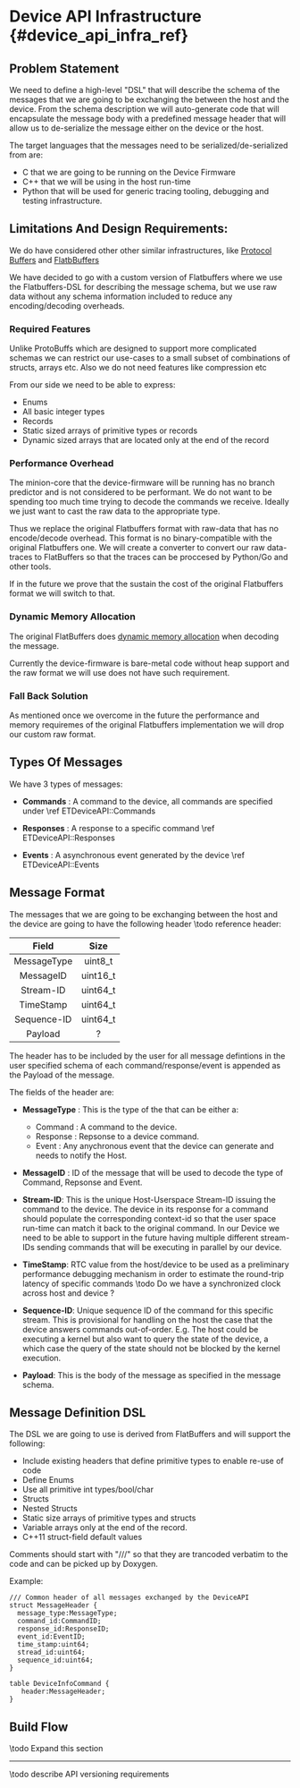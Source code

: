 Device API Infrastructure  {#device_api_infra_ref}
=========================

## Problem Statement

We need to define a high-level "DSL" that will describe the schema of the messages
that we are going to be exchanging the between the host and the device. From the schema
description we will auto-generate code that will encapsulate the message body with a predefined
message header that will allow us to de-serialize the message either on the device or the host.

The target languages that the messages need to be serialized/de-serialized from are:
* C that we are going to be running on the Device Firmware
* C++ that we will be using in the host run-time
* Python that will be used for generic tracing tooling, debugging and testing infrastructure.

## Limitations And Design Requirements:

We do have considered other other similar infrastructures, like [Protocol Buffers](https://developers.google.com/protocol-buffers/) and [FlatbBuffers](https://google.github.io/flatbuffers)

We have decided to go with a custom version of Flatbuffers where we use the Flatbuffers-DSL
for describing the message schema, but we use raw data without any schema information included
to reduce any encoding/decoding overheads.

### Required Features

Unlike ProtoBuffs which are designed to support more complicated schemas we can restrict
our use-cases to a small subset of combinations of structs, arrays etc. Also we do not need
features like compression etc

From our side we need to be able to express:
* Enums
* All basic integer types
* Records
* Static sized arrays of primitive types or records
* Dynamic sized arrays that are located only at the end of the record


### Performance Overhead

The minion-core that the device-firmware will be running has no branch predictor and is not
considered to be performant. We do not want to be spending too much time trying to decode
the commands we receive. Ideally we just want to cast the raw data to the appropriate type.

Thus we replace the original Flatbuffers format with raw-data that has no encode/decode
overhead. This format is no binary-compatible with the original Flatbuffers one. We will
create a converter to convert our raw data-traces to FlatBuffers so that the traces can be
proccesed by Python/Go and other tools.

If in the future we prove that the sustain the cost of the original Flatbuffers format we will
switch to that.

### Dynamic Memory Allocation

The original FlatBuffers does [dynamic memory allocation](https://google.github.io/flatbuffers/flatbuffers_benchmarks.html) when decoding the message.

Currently the device-firmware is bare-metal code without heap support and the raw format we
will use does not have such requirement.

### Fall Back Solution

As mentioned once we overcome in the future the performance and memory requiremes of the
original Flatbuffers implementation we will drop our custom raw format.

## Types Of Messages

We have 3 types of messages:

* __Commands__ : A command to the device, all commands are specified under \ref ETDeviceAPI::Commands

* __Responses__ : A response to a specific command \ref ETDeviceAPI::Responses

* __Events__ : A asynchronous event generated by the device \ref ETDeviceAPI::Events

## Message Format

The messages that we are going to be exchanging between the host and the device are
going to have the following header \todo reference header:

|  Field      | Size      |
|:-----------:|:---------:|
| MessageType | uint8_t   |
| MessageID   | uint16_t  |
| Stream-ID   | uint64_t  |
| TimeStamp   | uint64_t  |
| Sequence-ID | uint64_t  |
| Payload     |  ?        |


The header has to be included by the user for all message defintions in the user specified
schema of each command/response/event is appended as the Payload of the message.

The fields of the header are:

* __MessageType__ : This is the type of the that can be either a:
  * Command : A command to the device.
  * Response : Repsonse to a device command.
  * Event : Any anychronous event that the device can generate and needs to notify the Host.

* __MessageID__ : ID of the message that will be used to decode the type of Command, Repsonse
and Event.

* __Stream-ID__: This is the unique Host-Userspace Stream-ID issuing the command to the
device. The device in its response for a command should populate the corresponding context-id
so that the user space run-time can match it back to the original command. In our Device we need
to be able to support in the future having multiple different stream-IDs sending commands that
will be executing in parallel by our device.

* __TimeStamp__: RTC value from the host/device to be used as a preliminary performance
debugging mechanism in order to estimate the round-trip latency of specific commands
\todo Do we have a synchronized clock across host and device ?

* __Sequence-ID__: Unique sequence ID of the command for this specific stream. This is
provisional for handling on the host the case that the device answers commands out-of-order.
E.g. The host could be executing a kernel but also want to query the state of the device, a
which case the query of the state should not be blocked by the kernel execution.

* __Payload__: This is the body of the message as specified in the message schema.


## Message Definition DSL

The DSL we are going to use is derived from FlatBuffers and will support the following:

* Include existing headers that define primitive types to enable re-use of code
* Define Enums
* Use all primitive int types/bool/char
* Structs
* Nested Structs
* Static size arrays of primitive types and structs
* Variable arrays only at the end of the record.
* C++11 struct-field default values

Comments should start with "///" so that they are trancoded verbatim
to the code and can be picked up by Doxygen.

Example:

    /// Common header of all messages exchanged by the DeviceAPI
    struct MessageHeader {
      message_type:MessageType;
      command_id:CommandID;
      response_id:ResponseID;
      event_id:EventID;
      time_stamp:uint64;
      stread_id:uint64;
      sequence_id:uint64;
    }

    table DeviceInfoCommand {
       header:MessageHeader;
    }

## Build Flow
\todo Expand this section

------------------

\todo describe API versioning requirements
